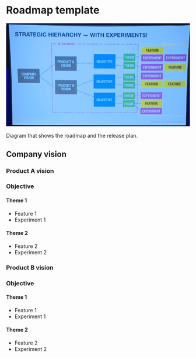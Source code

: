 # Roadmap template

![roadmap](roadmap.png)

Diagram that shows the roadmap and the release plan.

## Company vision

### Product A vision
### Objective
#### Theme 1
* Feature 1
* Experiment 1
#### Theme 2
* Feature 2
* Experiment 2

### Product B vision
### Objective
#### Theme 1
* Feature 1
* Experiment 1
#### Theme 2
* Feature 2
* Experiment 2
